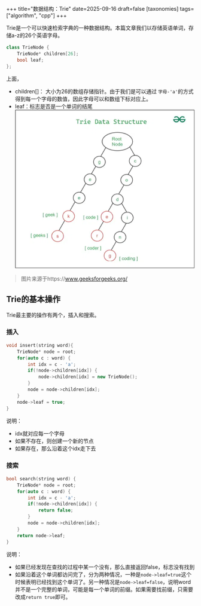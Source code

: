 +++
title="数据结构：Trie"
date=2025-09-16
draft=false
[taxonomies]
tags=["algorithm", "cpp"]
+++

 Trie是一个可以快速检索字典的一种数据结构。本篇文章我们以存储英语单词，存储a-z的26个英语字母。
 ```cpp
 class TrieNode {
	 TrieNode* children[26];
	 bool leaf;
 };
 ```
 上面，
 - children[]： 大小为26的数组存储指针。由于我们是可以通过 `字母-'a'`的方式得到每一个字母的数值，因此字母可以和数组下标对应上。
 - leaf：标志是否是一个单词的结尾
![](trie.png)
> 图片来源于https://www.geeksforgeeks.org/

## Trie的基本操作
Trie最主要的操作有两个，插入和搜索。
### 插入
```cpp
void insert(string word){
	TrieNode* node = root;
	for(auto c : word) {
		int idx = c - 'a';
		if(!node->children[idx]) {
			node->children[idx] = new TrieNode();
		}
		node = node->children[idx];
	}
	node->leaf = true;
}
```
说明：
- idx就对应每一个字母
- 如果不存在，则创建一个新的节点
- 如果存在，那么沿着这个idx走下去
### 搜索
```cpp
bool search(string word) {
	TrieNode* node = root;
	for(auto c : word) {
		int idx = c - 'a';
		if(!node->children[idx]) {
			return false;
		}
		node = node->children[idx];
	}
	return node->leaf;
}
```
说明：
- 如果已经发现在查找的过程中某一个没有，那么直接返回false，标志没有找到
- 如果沿着这个单词都访问完了，分为两种情况，一种是`node->leaf=true`这个时候表明已经找到这个单词了。另一种情况是`node->leaf=false`，说明word并不是一个完整的单词，可能是每一个单词的前缀。如果需要找前缀，只需要改成`return true`即可。